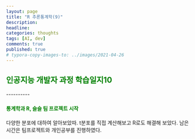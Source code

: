 ```yaml
---
layout: page
title: "R 추론통계학(9)"
description:
headline:
categories: thoughts
tags: [AI, dev]
comments: true
published: true
# typora-copy-images-to: ../images/2021-04-26 
---
```


<h2><span style="color:green"> 
인공지능 개발자 과정 학습일지10 </span></h2>
----------

<h4><span style="color:green"> 
통계학과 R, 슬슬 팀 프로젝트 시작 </span></h4>

다양한 분포에 대하여 알아보았따. t분포를 직접 계산해보고 R로도 해결해 보았다. 남은 시간은 팀프로젝트와 개인공부를 진행하였다.
